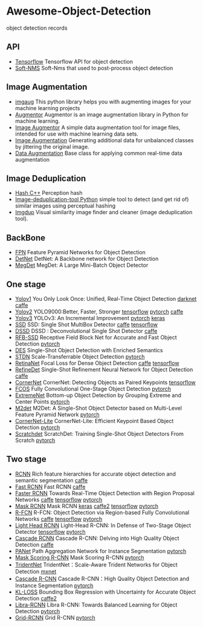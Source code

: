 # Awesome-Object-Detection
object detection records

## API
  - [Tensorflow](https://github.com/tensorflow/models/tree/master/research/object_detection) Tensorflow API for object detection
  - [Soft-NMS](https://github.com/bharatsingh430/soft-nms) Soft-Nms that used to post-process object detection 
  
## Image Augmentation
  - [imgaug](https://github.com/aleju/imgaug) This python library helps you with augmenting images for your machine learning projects
  - [Augmentor](https://github.com/mdbloice/Augmentor) Augmentor is an image augmentation library in Python for machine learning.
  - [Image Augmentor](https://github.com/codebox/image_augmentor) A simple data augmentation tool for image files, intended for use with machine learning data sets.
  - [Image Augmentation](https://github.com/vxy10/ImageAugmentation) Generating additional data for unbalanced classes by jittering the original image.
  - [Data Augmentation](http://tflearn.org/data_augmentation/) Base class for applying common real-time data augmentation 

## Image Deduplication
  - [Hash C++](https://github.com/daicoolb/Awesome-Object-Detections/blob/master/sim_hash.cpp) Perception hash
  - [Image-deduplication-tool Python](https://github.com/mk-fg/image-deduplication-tool) simple tool to detect (and get rid of) similar images using perceptual hashing
  - [Imgdup](https://github.com/rif/imgdup) Visual similarity image finder and cleaner (image deduplication tool).
  
## BackBone
  - [FPN](http://cn.arxiv.org/pdf/1612.03144.pdf) Feature Pyramid Networks for Object Detection
  - [DetNet](http://cn.arxiv.org/pdf/1804.06215.pdf) DetNet: A Backbone network for Object Detection
  - [MegDet](http://cn.arxiv.org/pdf/1711.07240.pdf) MegDet: A Large Mini-Batch Object Detector

## One stage 
  - [Yolov1](http://cn.arxiv.org/pdf/1506.02640.pdf) You Only Look Once: Unified, Real-Time Object Detection [darknet](https://github.com/pjreddie/darknet) [caffe](https://github.com/xingwangsfu/caffe-yolo)
  - [Yolov2](http://cn.arxiv.org/pdf/1612.08242.pdf) YOLO9000:Better, Faster, Stronger [tensorflow](https://github.com/WojciechMormul/yolo2) [pytorch](https://github.com/longcw/yolo2-pytorch) [caffe](https://github.com/gklz1982/caffe-yolov2)
  - [Yolov3](http://cn.arxiv.org/pdf/1804.02767.pdf) YOLOv3: An Incremental Improvement [pytorch](https://github.com/ayooshkathuria/pytorch-yolo-v3) [keras](https://github.com/qqwweee/keras-yolo3)
  - [SSD](http://cn.arxiv.org/pdf/1512.02325.pdf) SSD: Single Shot MultiBox Detector [caffe](https://github.com/weiliu89/caffe/tree/ssd) [tensorflow](https://github.com/balancap/SSD-Tensorflow)
  - [DSSD](http://cn.arxiv.org/pdf/1701.06659.pdf) DSSD : Deconvolutional Single Shot Detector [caffe](https://github.com/chengyangfu/caffe/tree/dssd)
  - [RFB-SSD](http://cn.arxiv.org/pdf/1711.07767.pdf) Receptive Field Block Net for Accurate and Fast Object Detection [pytorch](https://github.com/ruinmessi/RFBNet)
  - [DES](http://cn.arxiv.org/pdf/1712.00433.pdf) Single-Shot Object Detection with Enriched Semantics 
  - [STDN](http://openaccess.thecvf.com/content_cvpr_2018/CameraReady/1376.pdf) Scale-Transferrable Object Detection [pytorch](https://github.com/arvention/STDN)
  - [RetinaNet](http://cn.arxiv.org/pdf/1708.02002.pdf) Focal Loss for Dense Object Detection [caffe](https://github.com/chuanqi305/FocalLoss) [tensorflow](https://github.com/CasiaFan/tensorflow_retinanet)
  - [RefineDet](http://cn.arxiv.org/pdf/1711.06897.pdf) Single-Shot Refinement Neural Network for Object Detection [caffe](https://github.com/sfzhang15/RefineDet)
  - [CornerNet](http://cn.arxiv.org/pdf/1808.01244.pdf) CornerNet: Detecting Objects as Paired Keypoints [tensorflow](https://github.com/makalo/CornerNet)
  - [FCOS](http://cn.arxiv.org/pdf/1904.01355.pdf) Fully Convolutional One-Stage Object Detection [pytorch](https://github.com/tianzhi0549/FCOS)
  - [ExtremeNet](http://cn.arxiv.org/pdf/1901.08043.pdf) Bottom-up Object Detection by Grouping Extreme and Center Points [pytorch](https://github.com/xingyizhou/ExtremeNet)
  - [M2det](https://qijiezhao.github.io/imgs/m2det.pdf) M2Det: A Single-Shot Object Detector based on Multi-Level Feature Pyramid Network [pytorch](https://github.com/qijiezhao/M2Det)
  - [CornerNet-Lite](https://arxiv.org/pdf/1904.08900.pdf) CornerNet-Lite: Efficient Keypoint Based Object Detection [pytorch](https://github.com/princeton-vl/CornerNet-Lite)
  - [Scratchdet](https://arxiv.org/abs/1810.08425) ScratchDet: Training Single-Shot Object Detectors From Scratch [pytorch](https://github.com/KimSoybean/ScratchDet)
  
## Two stage
  - [RCNN](http://cn.arxiv.org/pdf/1311.2524.pdf) Rich feature hierarchies for accurate object detection and semantic segmentation [caffe](https://github.com/rbgirshick/rcnn)
  - [Fast RCNN](http://cn.arxiv.org/pdf/1504.08083.pdf) Fast RCNN [caffe](https://github.com/rbgirshick/fast-rcnn)
  - [Faster RCNN](http://cn.arxiv.org/pdf/1506.01497.pdf) Towards Real-Time Object Detection with Region Proposal Networks [caffe](https://github.com/rbgirshick/py-faster-rcnn) [tensorflow](https://github.com/smallcorgi/Faster-RCNN_TF) [pytorch](https://github.com/jwyang/faster-rcnn.pytorch)
  - [Mask RCNN](http://cn.arxiv.org/pdf/1703.06870.pdf) Mask RCNN [keras](https://github.com/matterport/Mask_RCNN) [caffe2](https://github.com/facebookresearch/Detectron) [tensorflow](https://github.com/CharlesShang/FastMaskRCNN) [pytorch](https://github.com/multimodallearning/pytorch-mask-rcnn)
  - [R-FCN](http://cn.arxiv.org/pdf/1605.06409.pdf) R-FCN: Object Detection via Region-based Fully Convolutional Networks [caffe](https://github.com/YuwenXiong/py-R-FCN) [tensorflow](https://github.com/xdever/RFCN-tensorflow) [pytorch](https://github.com/PureDiors/pytorch_RFCN)
  - [Light Head RCNN](http://cn.arxiv.org/pdf/1711.07264.pdf) Light-Head R-CNN: In Defense of Two-Stage Object Detector [tensorflow](https://github.com/zengarden/light_head_rcnn) [pytorch](https://github.com/Sundrops/pytorch-faster-rcnn)
  - [Cascade RCNN](http://cn.arxiv.org/pdf/1712.00726.pdf) Cascade R-CNN: Delving into High Quality Object Detection [caffe](https://github.com/zhaoweicai/cascade-rcnn)
  - [PANet](http://cn.arxiv.org/pdf/1803.01534.pdf) Path Aggregation Network for Instance Segmentation [pytorch](https://github.com/ShuLiu1993/PANet)
  - [Mask Scoring R-CNN](http://cn.arxiv.org/pdf/1903.00241.pdf) Mask Scoring R-CNN [pytorch](https://github.com/zjhuang22/maskscoring_rcnn)
  - [TridentNet](https://arxiv.org/abs/1901.01892) TridentNet：Scale-Aware Trident Networks for Object Detection [mxnet](https://github.com/TuSimple/simpledet)
  - [Cascade R-CNN](https://arxiv.org/abs/1906.09756) Cascade R-CNN：High Quality Object Detection and Instance Segmentation [pytorch](https://github.com/zhaoweicai/Detectron-Cascade-RCNN)
  - [KL-LOSS](https://arxiv.org/abs/1809.08545) Bounding Box Regression with Uncertainty for Accurate Object Detection [caffe2](https://github.com/yihui-he/KL-Loss)
  - [Libra-RCNN](https://arxiv.org/pdf/1904.02701.pdf) Libra R-CNN: Towards Balanced Learning for Object Detection [pytorch](https://github.com/OceanPang/Libra_R-CNN)
  - [Grid-RCNN](https://arxiv.org/abs/1811.12030) Grid R-CNN [pytorch](https://github.com/STVIR/Grid-R-CNN)
